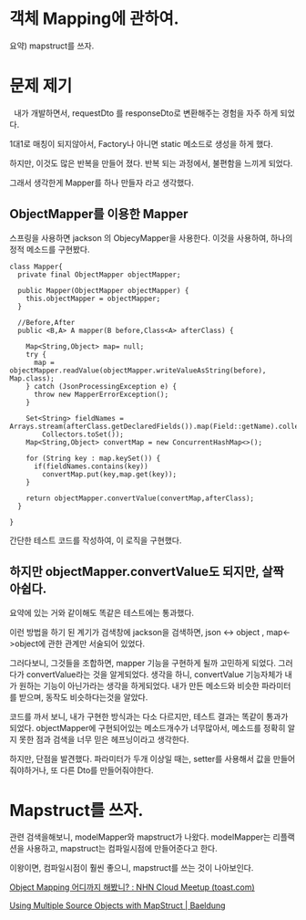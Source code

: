 # 객체 Mapping에 관하여.

요약)  mapstruct를 쓰자.



# 문제 제기

   내가 개발하면서,  requestDto 를 responseDto로 변환해주는 경험을 자주 하게 되었다. 

1대1로 매칭이 되지않아서, Factory나 아니면 static 메소드로 생성을 하게 했다.

하지만, 이것도  많은 반복을 만들어 졌다. 반복 되는 과정에서, 불편함을 느끼게 되었다.

그래서 생각한게 Mapper를   하나 만들자 라고 생각했다.

## ObjectMapper를 이용한 Mapper

스프링을 사용하면 jackson 의 ObjecyMapper을 사용한다. 이것을 사용하여, 하나의 정적 메소드를 구현봤다.

```
class Mapper{
  private final ObjectMapper objectMapper;

  public Mapper(ObjectMapper objectMapper) {
    this.objectMapper = objectMapper;
  }

  //Before,After
  public <B,A> A mapper(B before,Class<A> afterClass) {

    Map<String,Object> map= null;
    try {
      map = objectMapper.readValue(objectMapper.writeValueAsString(before), Map.class);
    } catch (JsonProcessingException e) {
      throw new MapperErrorException();
    }

    Set<String> fieldNames = Arrays.stream(afterClass.getDeclaredFields()).map(Field::getName).collect(
        Collectors.toSet());
    Map<String,Object> convertMap = new ConcurrentHashMap<>();

    for (String key : map.keySet()) {
      if(fieldNames.contains(key))
        convertMap.put(key,map.get(key));
    }

    return objectMapper.convertValue(convertMap,afterClass);
  }

}
```

간단한 테스트 코드를 작성하여, 이 로직을 구현했다. 

## 하지만 objectMapper.convertValue도 되지만, 살짝 아쉽다.



요약에 있는 거와 같이해도 똑같은 테스트에는 통과했다. 

이런 방법을 하기 된 계기가 검색창에 jackson을 검색하면, json <-> object , map<->object에 관한 관계만 서술되어 있었다.

그러다보니, 그것들을 조합하면, mapper 기능을 구현하게 될까 고민하게 되었다. 그러다가 convertValue라는 것을 알게되었다. 생각을 하니, convertValue 기능자체가 내가 원하는 기능이 아닌가라는 생각을 하게되었다. 내가 만든 메소드와 비슷한 파라미터를 받으며, 동작도 비슷하다는것을 알았다.

 코드를 까서 보니, 내가 구현한 방식과는 다소 다르지만, 테스트 결과는 똑같이 통과가 되었다. objectMapper에 구현되어있는 메소드개수가 너무많아서, 메소드를 정확히 알지 못한 점과 검색을 너무 믿은 헤프닝이라고 생각한다.

 하지만, 단점을 발견했다. 파라미터가 두개 이상일 때는, setter를 사용해서 값을 만들어줘야하거나, 또 다른 Dto를 만들어줘야한다.   



# Mapstruct를 쓰자.



관련 검색을해보니, modelMapper와 mapstruct가 나왔다. modelMapper는 리플랙션을 사용하고, mapstruct는 컴파일시점에 만들어준다고 한다.



이왕이면, 컴파일시점이 훨씬 좋으니, mapstruct를 쓰는 것이 나아보인다.



[Object Mapping 어디까지 해봤니? : NHN Cloud Meetup (toast.com)](https://meetup.toast.com/posts/213)

[Using Multiple Source Objects with MapStruct | Baeldung](https://www.baeldung.com/mapstruct-multiple-source-objects)

